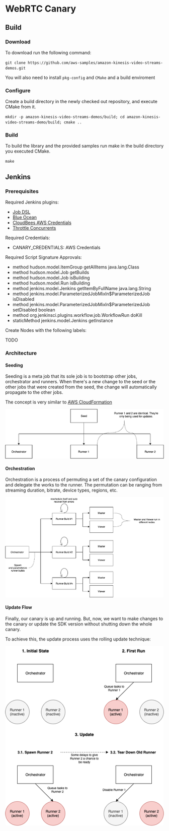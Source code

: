 # WebRTC Canary

## Build

### Download
To download run the following command:

`git clone https://github.com/aws-samples/amazon-kinesis-video-streams-demos.git`

You will also need to install `pkg-config` and `CMake` and a build enviroment

### Configure
Create a build directory in the newly checked out repository, and execute CMake from it.

`mkdir -p amazon-kinesis-video-streams-demos/build; cd amazon-kinesis-video-streams-demo/build; cmake .. `

### Build
To build the library and the provided samples run make in the build directory you executed CMake.

`make`

## Jenkins

### Prerequisites

Required Jenkins plugins:
* [Job DSL](https://plugins.jenkins.io/job-dsl/)
* [Blue Ocean](https://plugins.jenkins.io/blueocean/)
* [CloudBees AWS Credentials](https://plugins.jenkins.io/aws-credentials/)
* [Throttle Concurrents](https://plugins.jenkins.io/throttle-concurrents/)

Required Credentials:
* CANARY_CREDENTIALS: AWS Credentials

Required Script Signature Approvals:
* method hudson.model.ItemGroup getAllItems java.lang.Class
* method hudson.model.Job getBuilds
* method hudson.model.Job isBuilding
* method hudson.model.Run isBuilding
* method jenkins.model.Jenkins getItemByFullName java.lang.String
* method jenkins.model.ParameterizedJobMixIn$ParameterizedJob isDisabled
* method jenkins.model.ParameterizedJobMixIn$ParameterizedJob setDisabled boolean
* method org.jenkinsci.plugins.workflow.job.WorkflowRun doKill
* staticMethod jenkins.model.Jenkins getInstance

Create Nodes with the following labels:

TODO

### Architecture

#### Seeding

Seeding is a meta job that its sole job is to bootstrap other jobs, orchestrator and runners. 
When there's a new change to the seed or the other jobs that were created from the seed, the change will automatically propagate to the other jobs. 

The concept is very similar to [AWS CloudFormation](https://aws.amazon.com/cloudformation/)

![seeding](./docs/seeding.png)


#### Orchestration

Orchestration is a process of permuting a set of the canary configuration and delegate the works to the runner. The permutation can be ranging from streaming duration, bitrate, device types, regions, etc.

![orchestration](./docs/orchestration.png)


#### Update Flow

Finally, our canary is up and running. But, now, we want to make changes to the canary or update the SDK version without shutting down the whole canary.

To achieve this, the update process uses the rolling update technique:

![update-flow](./docs/update-flow.png)
